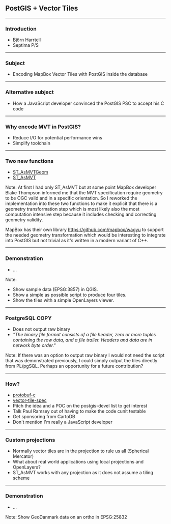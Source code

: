 ## PostGIS + Vector Tiles

---

### Introduction

* Björn Harrtell
* Septima P/S

---

### Subject

* Encoding MapBox Vector Tiles with PostGIS inside the database

---

### Alternative subject

* How a JavaScript developer convinced the PostGIS PSC to accept his C code

---

### Why encode MVT in PostGIS?

* Reduce I/O for potential performance wins
* Simplify toolchain

---

### Two new functions

* [ST_AsMVTGeom](https://postgis.net/docs/manual-dev/ST_AsMVTGeom.html)
* [ST_AsMVT](https://postgis.net/docs/manual-dev/ST_AsMVT.html)

Note:
At first I had only ST_AsMVT but at some point MapBox developer Blake Thompson informed me that
the MVT specification require geometry to be OGC valid and in a specific orientation. So I reworked the
implementation into these two functions to make it explicit that there is a geometry transformation step
which is most likely also the most computation intensive step because it includes checking and correcting geometry validity.

MapBox has their own library https://github.com/mapbox/wagyu to support the needed geometry transformation which would be interesting to integrate into PostGIS but not trivial as it's written in a modern variant of C++.

---

### Demonstration

* ...

Note:
* Show sample data (EPSG:3857) in QGIS.
* Show a simple as possible script to produce four tiles.
* Show the tiles with a simple OpenLayers viewer.

---

### PostgreSQL COPY

* Does not output raw binary
* *"The binary file format consists of a file header, zero or more tuples containing the row data, and a file trailer. Headers and data are in network byte order."*

Note:
If there was an option to output raw binary I would not need the script that was demonstrated previously, I could simply output the tiles directly from PL/pgSQL. Perhaps an opportunity for a future contribution?

---

### How?

* [protobuf-c](https://github.com/protobuf-c/protobuf-c)
* [vector-tile-spec](https://github.com/mapbox/vector-tile-spec/tree/master/2.1)
* Pitch the idea and a POC on the postgis-devel list to get interest
* Talk Paul Ramsey out of having to make the code cunit testable
* Get sponsoring from CartoDB
* Don't mention I'm really a JavaScript developer

---

### Custom projections

* Normally vector tiles are in the projection to rule us all (Spherical Mercator)
* What about real world applications using local projections and OpenLayers?
* ST_AsMVT works with any projection as it does not assume a tiling scheme

---

### Demonstration

* ...

Note:
Show GeoDanmark data on an ortho in EPSG:25832